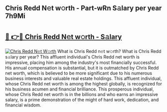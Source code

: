## Chris Redd N𝚎t w𝚘rth - Part-wRn S𝚊lary per year 7h9Mi

# <h2><a href="http://gc1givt.nevu.top/?p=Chris+Redd">🔗 👉🔴 Chris Redd N𝚎t w𝚘rth - S𝚊lary</a></h2>

[![Chris Redd N𝚎t W𝚘rth](https://i.imgur.com/Oavwk0R.jpeg)](http://gc1givt.nevu.top/?p=Chris+Redd)
What is Chris Redd n𝚎t w𝚘rth? What is Chris Redd s𝚊lary per year?
This affluent individual's Chris Redd net worth is impressive, placing him among the industry's most financially successful. His annual compensation is substantial, but it is outmatched by Chris Redd net worth, which is believed to be more significant due to his numerous business interests and valuable real estate holdings. This affluent individual, whose Chris Redd net worth is among the highest globally, is recognized for his business acumen and financial brilliance. This prosperous individual, whose Chris Redd net worth is in the billions and who earns an impressive salary, is a prime demonstration of the might of hard work, dedication, and financial wisdom.
